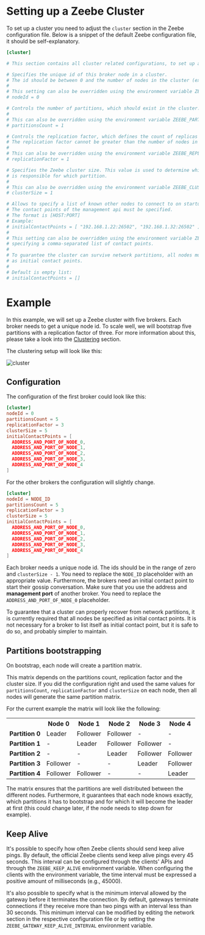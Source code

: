# Setting up a Zeebe Cluster

To set up a cluster you need to adjust the `cluster` section
in the Zeebe configuration file. Below is a snippet
of the default Zeebe configuration file, it should be self-explanatory.

```toml
[cluster]

# This section contains all cluster related configurations, to set up a Zeebe cluster

# Specifies the unique id of this broker node in a cluster.
# The id should be between 0 and the number of nodes in the cluster (exclusive).
#
# This setting can also be overridden using the environment variable ZEEBE_NODE_ID.
# nodeId = 0

# Controls the number of partitions, which should exist in the cluster.
#
# This can also be overridden using the environment variable ZEEBE_PARTITIONS_COUNT.
# partitionsCount = 1

# Controls the replication factor, which defines the count of replicas per partition.
# The replication factor cannot be greater than the number of nodes in the cluster.
#
# This can also be overridden using the environment variable ZEEBE_REPLICATION_FACTOR.
# replicationFactor = 1

# Specifies the Zeebe cluster size. This value is used to determine which broker
# is responsible for which partition.
#
# This can also be overridden using the environment variable ZEEBE_CLUSTER_SIZE.
# clusterSize = 1

# Allows to specify a list of known other nodes to connect to on startup
# The contact points of the management api must be specified.
# The format is [HOST:PORT]
# Example:
# initialContactPoints = [ "192.168.1.22:26502", "192.168.1.32:26502" ]
#
# This setting can also be overridden using the environment variable ZEEBE_CONTACT_POINTS
# specifying a comma-separated list of contact points.
#
# To guarantee the cluster can survive network partitions, all nodes must be specified
# as initial contact points.
#
# Default is empty list:
# initialContactPoints = []
```

# Example

In this example, we will set up a Zeebe cluster with
five brokers. Each broker needs to get a unique node id.
To scale well, we will bootstrap five partitions
with a replication factor of three. For more information about this,
please take a look into the [Clustering](/basics/clustering.html) section.

The clustering setup will look like this:

![cluster](/operations/example-setup-cluster.png)

## Configuration

The configuration of the first broker could look like this:
```toml
[cluster]
nodeId = 0
partitionsCount = 5
replicationFactor = 3
clusterSize = 5
initialContactPoints = [
  ADDRESS_AND_PORT_OF_NODE_0,
  ADDRESS_AND_PORT_OF_NODE_1,
  ADDRESS_AND_PORT_OF_NODE_2,
  ADDRESS_AND_PORT_OF_NODE_3,
  ADDRESS_AND_PORT_OF_NODE_4
]
```

For the other brokers the configuration will slightly change.
```toml
[cluster]
nodeId = NODE_ID
partitionsCount = 5
replicationFactor = 3
clusterSize = 5
initialContactPoints = [
  ADDRESS_AND_PORT_OF_NODE_0,
  ADDRESS_AND_PORT_OF_NODE_1,
  ADDRESS_AND_PORT_OF_NODE_2,
  ADDRESS_AND_PORT_OF_NODE_3,
  ADDRESS_AND_PORT_OF_NODE_4
]
```

Each broker needs a unique node id. The ids should be in the range of
zero and `clusterSize - 1`. You need to replace the `NODE_ID` placeholder with an
appropriate value. Furthermore, the
brokers need an initial contact point to start their gossip
conversation. Make sure that you use the address and
**management port** of another broker. You need to replace the
`ADDRESS_AND_PORT_OF_NODE_0` placeholder.

To guarantee that a cluster can properly recover from network partitions,
it is currently required that all nodes be specified as initial contact points. It is not necessary
for a broker to list itself as initial contact point, but it is safe to do so, and probably simpler
to maintain.

## Partitions bootstrapping

On bootstrap, each node will create a partition matrix.

This matrix depends on the partitions count, replication factor and
the cluster size. If you did the configuration right and
used the same values for `partitionsCount`, `replicationFactor`
and `clusterSize` on each node, then all nodes will generate
the same partition matrix.

For the current example the matrix will look like the following:

<table>
<tr>
    <th></th>
    <th>Node 0</th>
    <th>Node 1</th>
    <th>Node 2</th>
    <th>Node 3</th>
    <th>Node 4</th>
</tr>

<!-- Partition 0 -->
<tr>
 <td><b>Partition 0</b></td>
 <td>Leader</td>
 <td>Follower</td>
 <td>Follower</td>
 <td>-</td>
 <td>-</td>
</tr>

<!-- Partition 1 -->
<tr>
 <td><b>Partition 1</b></td>
 <td>-</td>
 <td>Leader</td>
 <td>Follower</td>
 <td>Follower</td>
 <td>-</td>
</tr>

<!-- Partition 2 -->
<tr>
 <td><b>Partition 2</b></td>
 <td>-</td>
 <td>-</td>
 <td>Leader</td>
 <td>Follower</td>
 <td>Follower</td>
</tr>

<!-- Partition 3 -->
<tr>
 <td><b>Partition 3</b></td>
 <td>Follower</td>
 <td>-</td>
 <td>-</td>
 <td>Leader</td>
 <td>Follower</td>
</tr>

<!-- Partition 4 -->
<tr>
 <td><b>Partition 4</b></td>
 <td>Follower</td>
 <td>Follower</td>
 <td>-</td>
 <td>-</td>
 <td>Leader</td>
</tr>

</table>

The matrix ensures that the partitions are well distributed
between the different nodes. Furthermore, it guarantees that
each node knows exactly, which partitions it has
to bootstrap and for which it will become the leader at first (this
could change later, if the node needs to step down for example).

## Keep Alive

It's possible to specify how often Zeebe clients should send keep alive pings. By default, the official Zeebe clients send keep alive pings every 45 seconds. This interval can be configured through the clients' APIs and through the `ZEEBE_KEEP_ALIVE` environment variable. When configuring the clients with the environment variable, the time interval must be expressed a positive amount of milliseconds (e.g., 45000).

It's also possible to specify what is the minimum interval allowed by the gateway before it terminates the connection. By default, gateways terminate connections if they receive more than two pings with an interval less than 30 seconds. This minimum interval can be modified by editing the network section in the respective configuration file or by setting the `ZEEBE_GATEWAY_KEEP_ALIVE_INTERVAL` environment variable.
